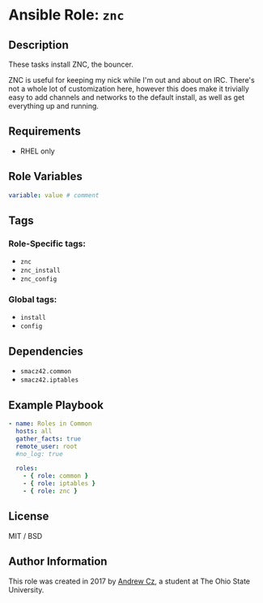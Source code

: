 # Ansible Role: `znc`

## Description

These tasks install ZNC, the bouncer.

ZNC is useful for keeping my nick while I'm out and about on IRC. There's not a whole lot of customization here, however this does make it trivially easy to add channels and networks to the default install, as well as get everything up and running.

## Requirements

* RHEL only

## Role Variables

```yaml
variable: value # comment
```

## Tags

### Role-Specific tags:

* `znc`
* `znc_install`
* `znc_config`

### Global tags:

* `install`
* `config`

## Dependencies

* `smacz42.common`
* `smacz42.iptables`

## Example Playbook

```yaml
- name: Roles in Common
  hosts: all
  gather_facts: true
  remote_user: root
  #no_log: true

  roles:
    - { role: common }
    - { role: iptables }
    - { role: znc }
```

## License

MIT / BSD

## Author Information

This role was created in 2017 by [Andrew Cz](https://andrewcz.com), a student at The Ohio State University.
